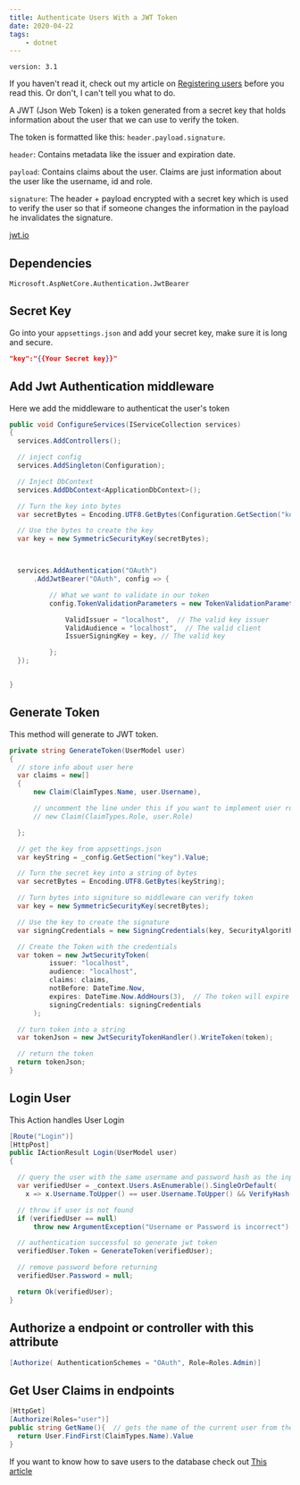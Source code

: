 ```yaml
---
title: Authenticate Users With a JWT Token
date: 2020-04-22
tags:
    - dotnet
---
```


`version: 3.1`

If you haven't read it, check out my article on [Registering users](/2020/04/21/RegisterUsers/) before you read this. Or don't, I can't tell you what to do.

A JWT (Json Web Token) is a token generated from a secret key that holds information about the user that we can use to verify the token.

The token is formatted like this: `header.payload.signature`.

`header`: Contains metadata like the issuer and expiration date.

`payload`: Contains claims about the user. Claims are just information about the user like the username, id and role.

`signature`: The header + payload encrypted with a secret key which is used to verify the user so that if someone changes the information in the payload he invalidates the signature.

[jwt.io](http://jwt.io)

## Dependencies

    Microsoft.AspNetCore.Authentication.JwtBearer

## Secret Key

Go into your `appsettings.json` and add your secret key, make sure it is long and secure.

```json
"key":"{{Your Secret key}}"
```

## Add Jwt Authentication middleware

Here we add the middleware to authenticat the user's token

```csharp
public void ConfigureServices(IServiceCollection services)
{
  services.AddControllers();

  // inject config
  services.AddSingleton(Configuration);

  // Inject DbContext
  services.AddDbContext<ApplicationDbContext>();

  // Turn the key into bytes
  var secretBytes = Encoding.UTF8.GetBytes(Configuration.GetSection("key").Value);

  // Use the bytes to create the key
  var key = new SymmetricSecurityKey(secretBytes);



  services.AddAuthentication("OAuth")
      .AddJwtBearer("OAuth", config => {

          // What we want to validate in our token
          config.TokenValidationParameters = new TokenValidationParameters() {

              ValidIssuer = "localhost",  // The valid key issuer
              ValidAudience = "localhost",  // The valid client
              IssuerSigningKey = key, // The valid key

          };
  });


}
```

## Generate Token

This method will generate to JWT token.

```csharp
private string GenerateToken(UserModel user)
{
  // store info about user here
  var claims = new[]
  {
      new Claim(ClaimTypes.Name, user.Username),

      // uncomment the line under this if you want to implement user roles
      // new Claim(ClaimTypes.Role, user.Role)

  };

  // get the key from appsettings.json
  var keyString = _config.GetSection("key").Value;

  // Turn the secret key into a string of bytes
  var secretBytes = Encoding.UTF8.GetBytes(keyString);

  // Turn bytes into signiture so middleware can verify token
  var key = new SymmetricSecurityKey(secretBytes);

  // Use the key to create the signature
  var signingCredentials = new SigningCredentials(key, SecurityAlgorithms.HmacSha256);

  // Create the Token with the credentials
  var token = new JwtSecurityToken(
          issuer: "localhost",
          audience: "localhost",
          claims: claims,
          notBefore: DateTime.Now,
          expires: DateTime.Now.AddHours(3),  // The token will expire in three hours
          signingCredentials: signingCredentials
      );

  // turn token into a string
  var tokenJson = new JwtSecurityTokenHandler().WriteToken(token);

  // return the token
  return tokenJson;
}
```

## Login User

This Action handles User Login

```csharp
[Route("Login")]
[HttpPost]
public IActionResult Login(UserModel user)
{

  // query the user with the same username and password hash as the input
  var verifiedUser = _context.Users.AsEnumerable().SingleOrDefault(
    x => x.Username.ToUpper() == user.Username.ToUpper() && VerifyHash(x.Password, user.Password));

  // throw if user is not found
  if (verifiedUser == null)
      throw new ArgumentException("Username or Password is incorrect")

  // authentication successful so generate jwt token
  verifiedUser.Token = GenerateToken(verifiedUser);

  // remove password before returning
  verifiedUser.Password = null;

  return Ok(verifiedUser);
}
```

## Authorize a endpoint or controller with this attribute

```csharp
[Authorize( AuthenticationSchemes = "OAuth", Role=Roles.Admin)]
```

## Get User Claims in endpoints

```csharp
[HttpGet]
[Authorize(Roles="user")]
public string GetName(){  // gets the name of the current user from the jwt token
  return User.FindFirst(ClaimTypes.Name).Value
}
```

If you want to know how to save users to the database check out [This article](/2020/04/21/registerusers/)
